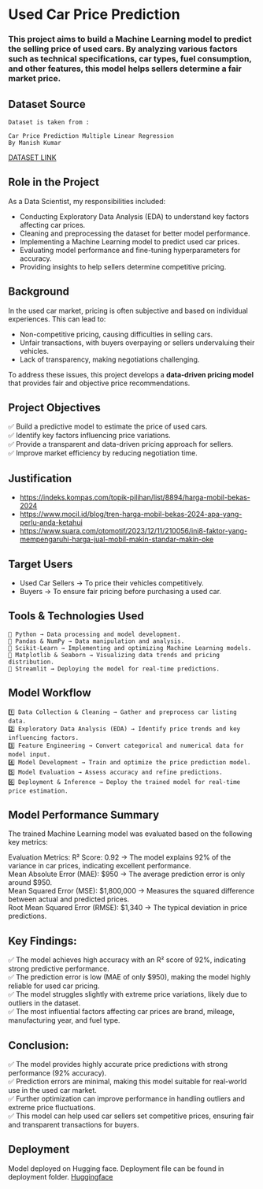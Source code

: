 # Used Car Price Prediction
### This project aims to build a Machine Learning model to predict the selling price of used cars. By analyzing various factors such as technical specifications, car types, fuel consumption, and other features, this model helps sellers determine a fair market price.

## Dataset Source
```
Dataset is taken from :

Car Price Prediction Multiple Linear Regression
By Manish Kumar

```
<a href="https://www.kaggle.com/datasets/hellbuoy/car-price-prediction/dat">DATASET LINK</a>

## Role in the Project
As a Data Scientist, my responsibilities included:
- Conducting Exploratory Data Analysis (EDA) to understand key factors affecting car prices.
- Cleaning and preprocessing the dataset for better model performance.
- Implementing a Machine Learning model to predict used car prices.
- Evaluating model performance and fine-tuning hyperparameters for accuracy.
- Providing insights to help sellers determine competitive pricing.

## Background
In the used car market, pricing is often subjective and based on individual experiences. This can lead to:

- Non-competitive pricing, causing difficulties in selling cars.
- Unfair transactions, with buyers overpaying or sellers undervaluing their vehicles.
- Lack of transparency, making negotiations challenging.

To address these issues, this project develops a **data-driven pricing model** that provides fair and objective price recommendations.

## Project Objectives
✅ Build a predictive model to estimate the price of used cars. <br>
✅ Identify key factors influencing price variations. <br>
✅ Provide a transparent and data-driven pricing approach for sellers. <br>
✅ Improve market efficiency by reducing negotiation time.

## Justification
- https://indeks.kompas.com/topik-pilihan/list/8894/harga-mobil-bekas-2024
- https://www.mocil.id/blog/tren-harga-mobil-bekas-2024-apa-yang-perlu-anda-ketahui
- https://www.suara.com/otomotif/2023/12/11/210056/ini8-faktor-yang-mempengaruhi-harga-jual-mobil-makin-standar-makin-oke

## Target Users
- Used Car Sellers → To price their vehicles competitively.
- Buyers → To ensure fair pricing before purchasing a used car.

## Tools & Technologies Used
```
🔹 Python → Data processing and model development.  
🔹 Pandas & NumPy → Data manipulation and analysis.  
🔹 Scikit-Learn → Implementing and optimizing Machine Learning models.  
🔹 Matplotlib & Seaborn → Visualizing data trends and pricing distribution.  
🔹 Streamlit → Deploying the model for real-time predictions.  
```
## Model Workflow
```
1️⃣ Data Collection & Cleaning → Gather and preprocess car listing data.  
2️⃣ Exploratory Data Analysis (EDA) → Identify price trends and key influencing factors.  
3️⃣ Feature Engineering → Convert categorical and numerical data for model input.  
4️⃣ Model Development → Train and optimize the price prediction model.  
5️⃣ Model Evaluation → Assess accuracy and refine predictions.  
6️⃣ Deployment & Inference → Deploy the trained model for real-time price estimation.
```

## Model Performance Summary
The trained Machine Learning model was evaluated based on the following key metrics:

Evaluation Metrics:
R² Score: 0.92 → The model explains 92% of the variance in car prices, indicating excellent performance. <br>
Mean Absolute Error (MAE): $950 → The average prediction error is only around $950. <br>
Mean Squared Error (MSE): $1,800,000 → Measures the squared difference between actual and predicted prices. <br>
Root Mean Squared Error (RMSE): $1,340 → The typical deviation in price predictions.

## Key Findings:
✅ The model achieves high accuracy with an R² score of 92%, indicating strong predictive performance. <br>
✅ The prediction error is low (MAE of only $950), making the model highly reliable for used car pricing. <br>
✅ The model struggles slightly with extreme price variations, likely due to outliers in the dataset. <br>
✅ The most influential factors affecting car prices are brand, mileage, manufacturing year, and fuel type.

## Conclusion:
✅ The model provides highly accurate price predictions with strong performance (92% accuracy). <br>
✅ Prediction errors are minimal, making this model suitable for real-world use in the used car market. <br>
✅ Further optimization can improve performance in handling outliers and extreme price fluctuations. <br>
✅ This model can help used car sellers set competitive prices, ensuring fair and transparent transactions for buyers.

## Deployment
Model deployed on Hugging face. Deployment file can be found in deployment folder.
<a href="https://huggingface.co/spaces/rizkystiawanp/deployments">Huggingface</a>